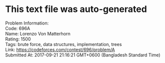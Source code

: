 # This text file was auto-generated  
  
Problem Information:  
Code: 696A  
Name: Lorenzo Von Matterhorn  
Rating: 1500  
Tags: brute force, data structures, implementation, trees  
Link: https://codeforces.com/contest/696/problem/A  
Submitted At: 2017-09-21 21:16:21 GMT+0600 (Bangladesh Standard Time)  
